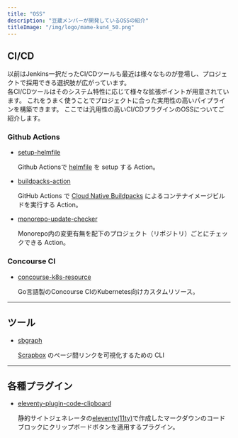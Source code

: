 ```yaml
---
title: "OSS"
description: "豆蔵メンバーが開発しているOSSの紹介"
titleImage: "/img/logo/mame-kun4_50.png"
---
```


## CI/CD
以前はJenkins一択だったCI/CDツールも最近は様々なものが登場し、プロジェクトで採用できる選択肢が広がっています。  
各CI/CDツールはそのシステム特性に応じて様々な拡張ポイントが用意されています。
これをうまく使うことでプロジェクトに合った実用性の高いパイプラインを構築できます。
ここでは汎用性の高いCI/CDプラグインのOSSについてご紹介します。

### Github Actions
* [setup-helmfile](/oss-intro/setup-helmfile/)

  Github Actionsで [helmfile](https://github.com/roboll/helmfile) を setup する Action。

* [buildpacks-action](/oss-intro/buildpacks-action/)

  GitHub Actions で [Cloud Native Buildpacks](https://buildpacks.io) によるコンテナイメージビルドを実行する Action。

* [monorepo-update-checker](/oss-intro/monorepo-update-checker/)

  Monorepo内の変更有無を配下のプロジェクト（リポジトリ）ごとにチェックできる Action。

### Concourse CI
* [concourse-k8s-resource](/oss-intro/concourse-k8s-resource/)

  Go言語製のConcourse CIのKubernetes向けカスタムリソース。

---

## ツール

* [sbgraph](/oss-intro/sbgraph/)

  [Scrapbox](https://scrapbox.io) のページ間リンクを可視化するための CLI

---

## 各種プラグイン

* [eleventy-plugin-code-clipboard](/oss-intro/eleventy-plugin-code-clipboard/)

  静的サイトジェネレータの[eleventy(11ty)](https://www.11ty.dev/)で作成したマークダウンのコードブロックにクリップボードボタンを適用するプラグイン。